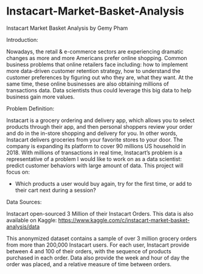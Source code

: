 # Instacart-Market-Basket-Analysis
Instacart Market Basket Analysis 
by Gemy Pham 

Introduction: 

Nowadays, the retail & e-commerce sectors are experiencing dramatic changes as more and more Americans prefer online shopping.  Common business problems that online retailers face including: how to implement more data-driven customer retention strategy, how to understand the customer preferences by figuring out who they are, what they want. At the same time, these online businesses are also obtaining millions of transactions data. Data scientists thus could leverage this big data to help business gain more values. 

Problem Definition: 

Instacart is a grocery ordering and delivery app, which allows you to select products through their app, and then personal shoppers review your order and do in the in-store shopping and delivery for you. In other words, Instacart delivers groceries from your favorite stores to your door.  The company is expanding its platform to cover 90 millions US household in 2018. With millions of transactions in real time, Instacart’s problem is a representative of a problem I would like to work on as a data scientist: predict customer behaviors with large amount of data. This project will focus on:

-	Which products a user would buy again, try for the first time, or add to their cart next during a session?

Data Sources:

Instacart open-sourced 3 Million of their Instacart Orders. This data is also available on Kaggle: https://www.kaggle.com/c/instacart-market-basket-analysis/data

This anonymized dataset contains a sample of over 3 million grocery orders from more than 200,000 Instacart users. For each user, Instacart provide between 4 and 100 of their orders, with the sequence of products purchased in each order. Data also provide the week and hour of day the order was placed, and a relative measure of time between orders.


